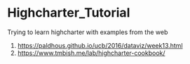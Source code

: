 # Highcharter_Tutorial
Trying to learn highcharter with examples from the web

1) https://paldhous.github.io/ucb/2016/dataviz/week13.html
2) https://www.tmbish.me/lab/highcharter-cookbook/
